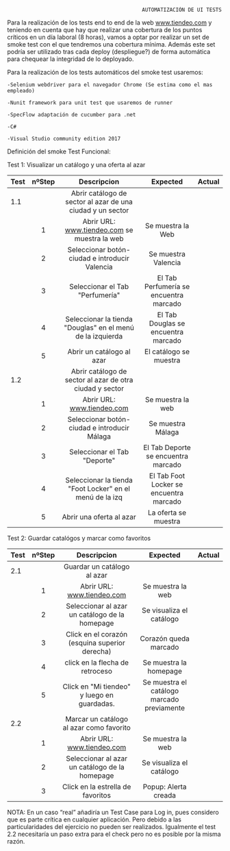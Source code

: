                                                 AUTOMATIZACIÓN DE UI TESTS

Para la realización de los tests end to end de la web www.tiendeo.com y teniendo en cuenta que hay que realizar una cobertura de los puntos críticos en un día laboral (8 horas), vamos a optar por realizar un set de smoke test con el que tendremos una cobertura mínima. Además este set podría ser utilizado tras cada deploy (despliegue?) de forma automática para chequear la integridad de lo deployado.


Para la realización de los tests automáticos del smoke test usaremos: 

	-Selenium webdriver para el navegador Chrome (Se estima como el mas empleado)

	-Nunit framework para unit test que usaremos de runner

	-SpecFlow adaptación de cucumber para .net

	-C#

	-Visual Studio community edition 2017



Definición del smoke Test Funcional:


Test 1: Visualizar un catálogo y una oferta al azar


|Test |nºStep|				Descripcion									 |					Expected							|Actual|
|:--- |	:---:|					:---:									 |						:---:							|  ---:|
|1.1  | 	 |Abrir catálogo de sector al azar de una ciudad y un sector | 	 	 												|	   |
|	  |	  1  |Abrir URL: www.tiendeo.com	se muestra la web			 |		Se muestra la Web								|	   | 
| 	  |	  2  |Seleccionar botón-ciudad e introducir Valencia  			 |      Se muestra Valencia								| 	   | 
|     |   3	 |Seleccionar el Tab "Perfumería"	                         |		El Tab Perfumería se encuentra marcado	        |      |
| 	  |   4  |Seleccionar la tienda "Douglas" en el menú de la izquierda |	    El Tab Douglas se encuentra marcado             |	   |
| 	  |   5	 |Abrir un catálogo al azar	                                 |      El catálogo se muestra	                        |      | 
|1.2  |	 	 |	 Abrir catálogo de sector al azar de otra ciudad y sector|														|      |	 
| 	  |   1	 |Abrir URL: www.tiendeo.com								 |		Se muestra la web	 							|	   |
| 	  |   2	 |Seleccionar botón-ciudad e introducir Málaga				 |		Se muestra Málaga                               |	   |	 
|     |   3	 |Seleccionar el Tab "Deporte"								 |		El Tab Deporte se encuentra marcado				|	   |	 
| 	  |   4	 |Seleccionar la tienda "Foot Locker" en el menú de la izq   |	    El Tab Foot Locker se encuentra marcado         |      |	 
| 	  |   5	 |Abrir una oferta al azar									 |		La oferta se muestra							|	   |	 
				
Test 2: Guardar catalógos y marcar como favoritos	 

|Test |nºStep|				Descripcion									 |					Expected							|Actual|
|:--- |	:---:|					:---:									 |						:---:							|  ---:|
|2.1  |	 	 |Guardar un catálogo al azar								 |														|	   |			 	 
|     |   1	 |Abrir URL: www.tiendeo.com								 |		Se muestra la web								|	   |	 
| 	  |   2	 |Seleccionar al azar un catálogo de la homepage	         |		Se visualiza el catálogo						|	   |		 
| 	  |   3	 |Click en el corazón (esquina superior derecha)			 |		Corazón queda marcado							|	   |	 
| 	  |	  4	 |click en la flecha de retroceso 							 |	    Se muestra la homepage							|	   |	 
| 	  |	  5	 |Click en "Mi tiendeo" y luego en guardadas.				 |      Se muestra el catálogo marcado previamente		|	   |	 
|2.2  |	 	 |Marcar un catálogo al azar como favorito					 |														|	   |	 	 
|	  |	  1	 |Abrir URL: www.tiendeo.com								 |		Se muestra la web								|	   |	 
|	  |	  2	 |Seleccionar al azar un catálogo de la homepage			 |		Se visualiza el catálogo						|	   |	 
| 	  |   3	 |Click en la estrella de favoritos 						 |		Popup: Alerta creada							|	   | 
 

NOTA: En un caso “real” añadiría un Test Case para Log in, pues considero que es parte crítica en cualquier aplicación. Pero debido a las particularidades del ejercicio no pueden ser realizados. Igualmente el test 2.2 necesitaría un paso extra para el check pero no es posible por la misma razón.
